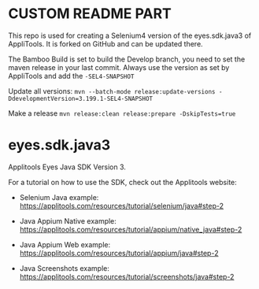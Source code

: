 # CUSTOM README PART

This repo is used for creating a Selenium4 version of the eyes.sdk.java3 of AppliTools.
It is forked on GitHub and can be updated there.

The Bamboo Build is set to build the Develop branch, you need to set the maven release in your last 
commit. Always use the version as set by AppliTools and add the `-SEL4-SNAPSHOT`

Update all versions: `mvn --batch-mode release:update-versions -DdevelopmentVersion=3.199.1-SEL4-SNAPSHOT`

Make a release `mvn release:clean release:prepare -DskipTests=true`

# eyes.sdk.java3
Applitools Eyes Java SDK Version 3.

For a tutorial on how to use the SDK, check out the Applitools website:

- Selenium Java example: https://applitools.com/resources/tutorial/selenium/java#step-2

- Java Appium Native example: https://applitools.com/resources/tutorial/appium/native_java#step-2

- Java Appium Web example: https://applitools.com/resources/tutorial/appium/java#step-2

- Java Screenshots example: https://applitools.com/resources/tutorial/screenshots/java#step-2
